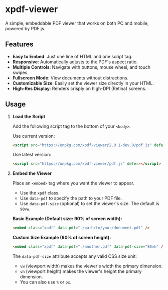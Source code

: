# xpdf-viewer

A simple, embeddable PDF viewer that works on both PC and mobile, powered by PDF.js.

## Features

-   **Easy to Embed**: Just one line of HTML and one script tag.
-   **Responsive**: Automatically adjusts to the PDF's aspect ratio.
-   **Multiple Controls**: Navigate with buttons, mouse wheel, and touch swipes.
-   **Fullscreen Mode**: View documents without distractions.
-   **Customizable Size**: Easily set the viewer size directly in your HTML.
-   **High-Res Display**: Renders crisply on high-DPI (Retina) screens.

## Usage

1.  **Load the Script**

    Add the following script tag to the bottom of your `<body>`.

    Use current version:

    ```html
    <script src="https://unpkg.com/xpdf-viewer@2.0.1-dev.0/pdf.js" defer></script>
    ```

    Use latest version:

    ```html
    <script src="https://unpkg.com/xpdf-viewer/pdf.js" defer></script>
    ```

2.  **Embed the Viewer**

    Place an `<embed>` tag where you want the viewer to appear.

    -   Use the `xpdf` class.
    -   Use `data-pdf` to specify the path to your PDF file.
    -   Use `data-pdf-size` (optional) to set the viewer's size. The default is `90vw`.

    **Basic Example (Default size: 90% of screen width):**

    ```html
    <embed class="xpdf" data-pdf="./path/to/your/document.pdf" />
    ```

    **Custom Size Example (80% of screen height):**

    ```html
    <embed class="xpdf" data-pdf="./another.pdf" data-pdf-size="80vh" />
    ```

    The `data-pdf-size` attribute accepts any valid CSS size unit:
    -   `vw` (viewport width) makes the viewer's width the primary dimension.
    -   `vh` (viewport height) makes the viewer's height the primary dimension.
    -   You can also use `%` or `px`.
